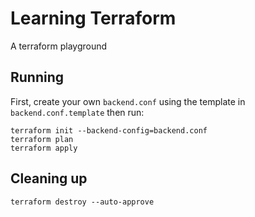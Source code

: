 # Learning Terraform

A terraform playground

## Running

First, create your own `backend.conf` using the template in `backend.conf.template` then run:

```
terraform init --backend-config=backend.conf
terraform plan
terraform apply
```

## Cleaning up

```
terraform destroy --auto-approve
```
